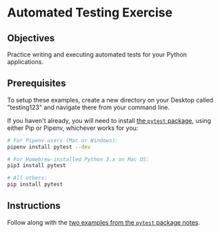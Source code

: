# Automated Testing Exercise

## Objectives

Practice writing and executing automated tests for your Python applications.

## Prerequisites

To setup these examples, create a new directory on your Desktop called "testing123" and navigate there from your command line.

If you haven't already, you will need to install [the `pytest` package](/notes/programming-languages/python/packages/pytest.md), using either Pip or Pipenv, whichever works for you:

```sh
# For Pipenv users (Mac or Windows):
pipenv install pytest --dev

# For Homebrew-installed Python 3.x on Mac OS:
pip3 install pytest

# All others:
pip install pytest
```

## Instructions

Follow along with the [two examples from the `pytest` package notes](/notes/programming-languages/python/packages/pytest.md#usage).

